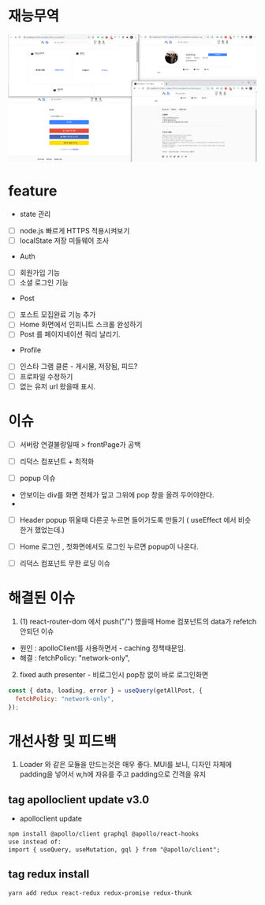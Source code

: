 # 재능무역

![thumnail.png](thumnail.png)

# feature

- state 관리
- [ ] node.js 빠르게 HTTPS 적용시켜보기
- [ ] localState 저장 미들웨어 조사

- Auth
- [ ] 회원가입 기능
- [ ] 소셜 로그인 기능

- Post
- [ ] 포스트 모집완료 기능 추가
- [ ] Home 화면에서 인피니트 스크롤 완성하기
- [ ] Post 를 페이지네이션 쿼리 날리기.

- Profile
- [ ] 인스타 그램 클론 - 게시물, 저장됨, 피드?
- [ ] 프로파일 수정하기
- [ ] 없는 유저 url 왔을때 표시.

# 이슈

- [ ] 서버랑 연결불량일때 > frontPage가 공백
- [ ] 리덕스 컴포넌트 + 최적화

- [ ] popup 이슈
- 안보이는 div를 화면 전체가 덮고 그위에 pop 창을 올려 두어야한다.
-
- [ ] Header popup 뛰울때 다른곳 누르면 들어가도록 만들기 ( useEffect 에서 비슷한거 했었는데.)
- [ ] Home 로그인 , 첫화면에서도 로그인 누르면 popup이 나온다.

- [ ] 리덕스 컴포넌트 무한 로딩 이슈

# 해결된 이슈

1. (1) react-router-dom 에서 push("/") 했을때 Home 컴포넌트의 data가 refetch안되던 이슈

- 원인 : apolloClient를 사용하면서 - caching 정책때문임.
- 해결 : fetchPolicy: "network-only",

2. fixed auth presenter - 비로그인시 pop창 없이 바로 로그인화면

```js
const { data, loading, error } = useQuery(getAllPost, {
  fetchPolicy: "network-only",
});
```

# 개선사항 및 피드백

1. Loader 와 같은 모듈을 만드는것은 매우 좋다. MUI를 보니, 디자인 자체에 padding을 넣어서 w,h에 자유를 주고 padding으로 간격을 유지

## tag apolloclient update v3.0

- apolloclient update

```
npm install @apollo/client graphql @apollo/react-hooks
use instead of:
import { useQuery, useMutation, gql } from "@apollo/client";
```

## tag redux install

```
yarn add redux react-redux redux-promise redux-thunk
```
